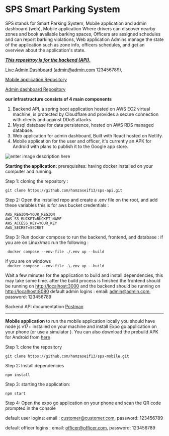 
# SPS Smart Parking System

SPS stands for Smart Parking System, Mobile application and admin dashboard (web), Mobile application Where drivers can discover nearby zones and book available barking spaces, Officers are assigned schedules and can report barking violations, Web application Admins manage the state of the application such as zone info, officers schedules, and get an overview about the application's state. 

<strong style="text-decoration:underline;">*This repositroy is for the backend (API)*.</strong>

[Live Admin Dashboard](https://sps-just-admin.netlify.app/) (admin@admin.com 123456789),

 [Mobile application Repository](https://github.com/hamzaseif13/sps-mobile)
 
  [Admin dashboard Repository](https://github.com/hamzaseif13/sps-admin)

**our infrastructure consists of 4 main components** 
 1. Backend API, a spring boot application hosted on AWS EC2 virtual machine, is protected by Cloudflare and provides a secure connection with clients and against DDoS attacks.
 2. Mysql database for data persistence, hosted on AWS RDS managed database.
 3. Web application for admin dashboard, Built with React hosted on Netlify.
 4. Mobile application for the user and officer, it's currently an APK for Android with plans to publish it to the Google app store.
  
![enter image description here](https://sps-violations.s3.eu-west-3.amazonaws.com/Screenshot%202023-06-14%20211414.png)

**Starting the application:**
prerequisites: having docker installed on your computer and running.

Step 1: cloning the repository :

    git clone https://github.com/hamzaseif13/sps-api.git
  
  Step 2: Open the installed repo and  create a .env file on the root, and add these variables this is for aws bucket credentials :
  

 

    AWS_REGION=YOUR_REGION
    AWS_S3_BUCKET=BUCKET_NAME
    AWS_ACCESS_KEY=YOUR_KEY
    AWS_SECRET=SECRET

   Step 3: Run docker compose to run the backend, frontend, and database : 
   if you are on Linux/mac run the following :
   
  ` docker compose --env-file ./.env up --build`
  
  if you are on windows  
` docker compose --env-file .\.env up --build`

Wait a few minutes for the application to build and install dependencies, this may take some time.
after the build process is finished the frontend should be running on [http://localhost:3000](http://localhost:3000) and the backend should be running on [http://localhost:8080](http://localhost:8080)
default admin logins : email: admin@admin.com,        password: 123456789

Backend API documentation [Postman](https://documenter.getpostman.com/view/17428762/2s93sgXqjD)

<hr/>

**Mobile application**
to run the mobile application locally you should have node js v17+ installed on your machine and install Expo go application on your phone (or use a simulator ).
You can also download the prebuild APK for Android from [here](https://expo.dev/accounts/hamzaseif/projects/sps-mobile/builds/e4ec5850-c6ab-48af-a9cc-8d593ad0d77f)

Step 1: clone the repository 

    git clone https://github.com/hamzaseif13/sps-mobile.git
Step 2: Install dependencies

    npm install
Step 3: starting the application:

    npm start
 Step 4: Open the expo go application on your phone and scan the QR code prompted in the console
 
 default user logins: email : customer@customer.com,        password: 123456789
 
  default officer logins : email: officer@officer.com,        password: 123456789



